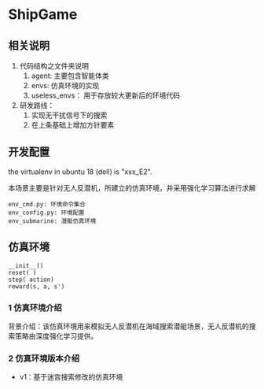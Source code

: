 # ShipGame

## 相关说明

1. 代码结构之文件夹说明
   1. agent: 主要包含智能体类
   2. envs: 仿真环境的实现
   3. useless_envs： 用于存放较大更新后的环境代码
2. 研发路线：
   1. 实现无干扰信号下的搜索
   2. 在上条基础上增加方针要素

## 开发配置

the virtualenv in ubuntu 18 (dell)  is "xxx_E2".

本场景主要是针对无人反潜机，所建立的仿真环境，并采用强化学习算法进行求解


```commandline
env_cmd.py: 环境命令集合
env_config.py: 环境配置
env_submarine: 潜艇仿真环境
```

## 仿真环境

```ba	
__init__()
reset( )
step( action)
reward(s, a, s')
```

### 1 仿真环境介绍

背景介绍：该仿真环境用来模拟无人反潜机在海域搜索潜艇场景，无人反潜机的搜索策略由深度强化学习提供。

### 2 仿真环境版本介绍

- v1：基于迷宫搜索修改的仿真环境
